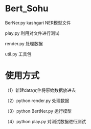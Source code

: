 # Bert_Sohu

BerNer.py kashgari NER模型文件

play.py 利用对文件进行测试

render.py 处理数据

util.py 工具包

# 使用方式

（1）新建data文件将原始数据放进去

（2）python render.py 处理数据

（3）python BertNer.py 运行模型

（4）python play.py 对测试数据进行测试
